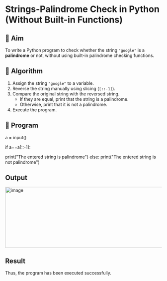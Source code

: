 # Strings-Palindrome Check in Python (Without Built-in Functions)

## 🎯 Aim
To write a Python program to check whether the string `"google"` is a **palindrome** or not, without using built-in palindrome checking functions.

## 🧠 Algorithm
1. Assign the string `"google"` to a variable.
2. Reverse the string manually using slicing (`[::-1]`).
3. Compare the original string with the reversed string.
   - If they are equal, print that the string is a palindrome.
   - Otherwise, print that it is not a palindrome.
4. Execute the program.

## 🧾 Program

a = input()

if a==a[::-1]:

   print("The entered string is palindrome")
else:
    print("The entered string is not palindrome")

## Output
<img width="916" height="195" alt="image" src="https://github.com/user-attachments/assets/295c47ac-0e18-4258-979d-7e5bbfc62e6f" />


## Result
Thus, the program has been executed successfully.
